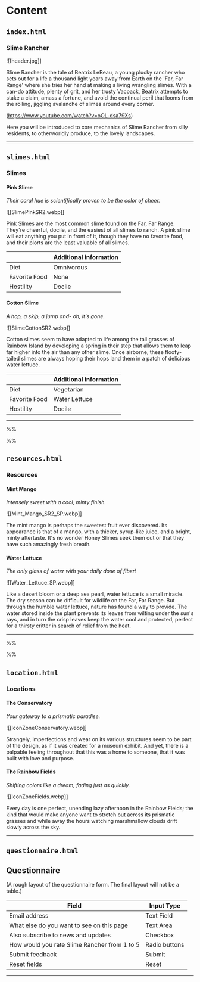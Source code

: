 # Content

## `index.html`

### Slime Rancher

![[header.jpg]]

Slime Rancher is the tale of Beatrix LeBeau, a young plucky rancher who sets out for a life a thousand light years away from Earth on the 'Far, Far Range' where she tries her hand at making a living wrangling slimes. With a can-do attitude, plenty of grit, and her trusty Vacpack, Beatrix attempts to stake a claim, amass a fortune, and avoid the continual peril that looms from the rolling, jiggling avalanche of slimes around every corner.

(https://www.youtube.com/watch?v=oOL-dsa79Xs)

Here you will be introduced to core mechanics of Slime Rancher from silly residents, to otherworldly produce, to the lovely landscapes.

---

 <div style="page-break-after: always"></div> 

## `slimes.html`

### Slimes

#### Pink Slime

*Their coral hue is scientifically proven to be the color of cheer.*

![[SlimePinkSR2.webp]]

Pink Slimes are the most common slime found on the Far, Far Range. They're cheerful, docile, and the easiest of all slimes to ranch. A pink slime will eat anything you put in front of it, though they have no favorite food, and their plorts are the least valuable of all slimes.

|               | Additional information |
| ------------- | ---------------------- |
| Diet          | Omnivorous             |
| Favorite Food | None                   |
| Hostility     | Docile                 |

#### Cotton Slime

*A hop, a skip, a jump and- oh, it's gone.*

![[SlimeCottonSR2.webp]]

Cotton slimes seem to have adapted to life among the tall grasses of Rainbow Island by developing a spring in their step that allows them to leap far higher into the air than any other slime. Once airborne, these floofy-tailed slimes are always hoping their hops land them in a patch of delicious water lettuce.

|               | Additional information |
| ------------- | ---------------------- |
| Diet          | Vegetarian             |
| Favorite Food | Water Lettuce          |
| Hostility     | Docile                 |

---

%% <div style="page-break-after: always"></div> %%

## `resources.html`

### Resources

#### Mint Mango

*Intensely sweet with a cool, minty finish.*

![[Mint_Mango_SR2_SP.webp]]

The mint mango is perhaps the sweetest fruit ever discovered. Its appearance is that of a mango, with a thicker, syrup-like juice, and a bright, minty aftertaste. It's no wonder Honey Slimes seek them out or that they have such amazingly fresh breath.

#### Water Lettuce

*The only glass of water with your daily dose of fiber!*

![[Water_Lettuce_SP.webp]]

Like a desert bloom or a deep sea pearl, water lettuce is a small miracle. The dry season can be difficult for wildlife on the Far, Far Range. But through the humble water lettuce, nature has found a way to provide. The water stored inside the plant prevents its leaves from wilting under the sun's rays, and in turn the crisp leaves keep the water cool and protected, perfect for a thirsty critter in search of relief from the heat.

---

%% <div style="page-break-after: always"></div> %%

## `location.html`

### Locations

#### The Conservatory

*Your gateway to a prismatic paradise.*

![[IconZoneConservatory.webp]]

Strangely, imperfections and wear on its various structures seem to be part of the design, as if it was created for a museum exhibit. And yet, there is a palpable feeling throughout that this was a home to someone, that it was built with love and purpose.

#### The Rainbow Fields

*Shifting colors like a dream, fading just as quickly.*

![[IconZoneFields.webp]]

Every day is one perfect, unending lazy afternoon in the Rainbow Fields; the kind that would make anyone want to stretch out across its prismatic grasses and while away the hours watching marshmallow clouds drift slowly across the sky.

---

<div styles="line-break-after:always;"></div>

## `questionnaire.html`

## Questionnaire 

(A rough layout of the questionnaire form. The final layout will not be a table.)

| Field                                        | Input Type    |
| -------------------------------------------- | ------------- |
| Email address                                | Text Field    |
| What else do you want to see on this page    | Text Area     |
| Also subscribe to news and updates           | Checkbox      |
| How would you rate Slime Rancher from 1 to 5 | Radio buttons |
| Submit feedback                              | Submit        |
| Reset fields                                 | Reset         |

---